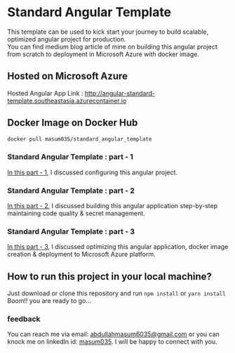 # Standard Angular Template
This template can be used to kick start your journey to build scalable, optimized angular project for production. <br/>
You can find medium blog article of mine on building this angular project from scratch to deployment in Microsoft Azure with docker image.</br>

## Hosted on Microsoft Azure
Hosted Angular App Link : http://angular-standard-template.southeastasia.azurecontainer.io  

## Docker Image on Docker Hub
```bash
docker pull masum035/standard_angular_template
```

### Standard Angular Template : part - 1
<a href="https://medium.com/@abdullah-al-masum/standard-angular-template-part-1-ba41322b2ea7?source=friends_link&sk=8cedb22d5b272e76dfd1e02417346af7" target="_blank">In this part - 1</a>, I discussed configuring this angular project. 
### Standard Angular Template : part - 2
<a href="https://medium.com/@abdullah-al-masum/standard-angular-template-part-2-393c1dfc4a83?source=friends_link&sk=35874aa96fe9581828cba45f8c00e5b9" target="_blank">In this part - 2</a>, I discussed building this angular application step-by-step maintaining code quality & secret management.
### Standard Angular Template : part - 3
<a href="https://medium.com/@abdullah-al-masum/standard-angular-template-part-3-901042203593?source=friends_link&sk=d600f70f12b18b9167b525568b9295c3" target="_blank">In this part - 3</a>, I discussed optimizing this angular application, docker image creation & deployment to Microsoft Azure platform.

## How to run this project in your local machine?
Just download or clone this repository and run ```npm install``` or ```yarn install``` <br/>
Boom!! you are ready to go...

### feedback 
You can reach me via email: <a href="mailto:abdullahmasum6035@gmail.com" target="_blank">abdullahmasum6035@gmail.com</a> or you can knock me on linkedIn id: <a href="https://www.linkedin.com/in/masum035/" target="_blank">masum035</a>. I will be happy to connect with you.
